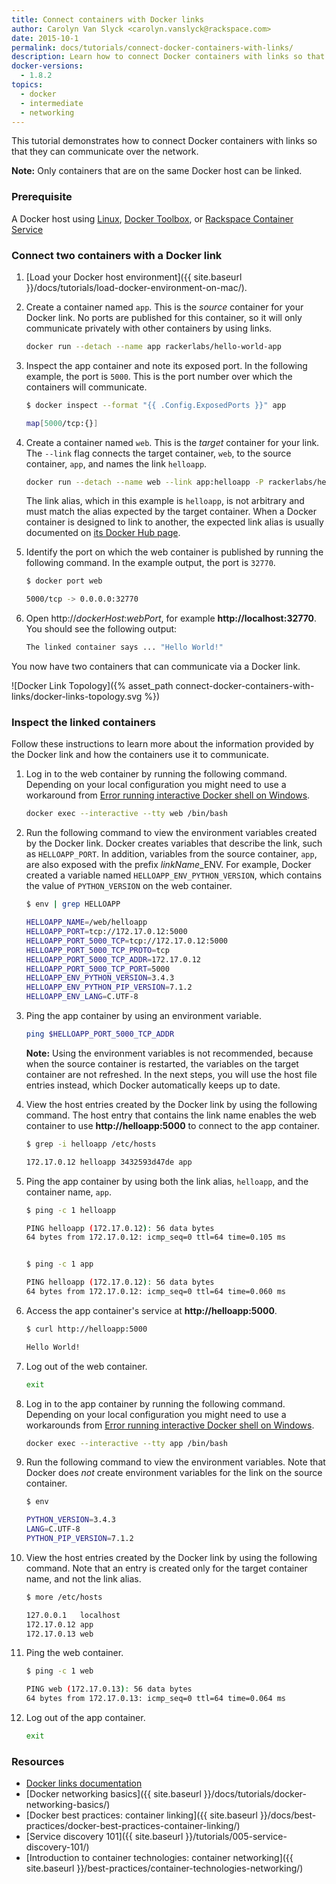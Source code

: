 ```yaml
---
title: Connect containers with Docker links
author: Carolyn Van Slyck <carolyn.vanslyck@rackspace.com>
date: 2015-10-1
permalink: docs/tutorials/connect-docker-containers-with-links/
description: Learn how to connect Docker containers with links so that they can communicate with each other over the network
docker-versions:
  - 1.8.2
topics:
  - docker
  - intermediate
  - networking
---
```


This tutorial demonstrates how to connect Docker containers with links so that they
can communicate over the network.

**Note:** Only containers that are on the same Docker host can be linked.

### Prerequisite

A Docker host using [Linux][docker-linux], [Docker Toolbox][docker-toolbox], or [Rackspace Container Service][rcs]

[docker-linux]: http://docs.docker.com/linux/step_one/
[docker-toolbox]: https://www.docker.com/toolbox
[rcs]: http://mycluster.rackspacecloud.com/

### <a name="connect"></a> Connect two containers with a Docker link

1. [Load your Docker host environment]({{ site.baseurl }}/docs/tutorials/load-docker-environment-on-mac/).

2. Create a container named `app`. This is the _source_ container for your Docker link. No ports
    are published for this container, so it will only communicate privately with other
    containers by using links.

    ```bash
    docker run --detach --name app rackerlabs/hello-world-app
    ```

3. Inspect the app container and note its exposed port. In the following example, the
    port is `5000`. This is the port number over which the containers will communicate.

    ```bash
    $ docker inspect --format "{{ .Config.ExposedPorts }}" app

    map[5000/tcp:{}]
    ```

4. Create a container named `web`. This is the _target_ container for your link.
    The `--link` flag connects the target container, `web`,
    to the source container, `app`, and names the link `helloapp`.

    ```bash
    docker run --detach --name web --link app:helloapp -P rackerlabs/hello-world-web
    ```

    The link alias, which in this example is `helloapp`, is not arbitrary and must match the alias expected by the target
    container. When a Docker container is designed to link to another, the expected
    link alias is usually documented on [its Docker Hub page](https://hub.docker.com/r/rackerlabs/hello-world-web/).

5. Identify the port on which the web container is published by running the following command.
    In the example output, the port is `32770`.

    ```bash
    $ docker port web

    5000/tcp -> 0.0.0.0:32770
    ```

6. Open http://_dockerHost_:_webPort_, for example **http://localhost:32770**.
    You should see the following output:

      ```bash
      The linked container says ... "Hello World!"
      ```

You now have two containers that can communicate via a Docker link.

![Docker Link Topology]({% asset_path connect-docker-containers-with-links/docker-links-topology.svg %})

### <a name="inspect"></a> Inspect the linked containers

Follow these instructions to learn more about the information provided by the Docker link
and how the containers use it to communicate.

1. Log in to the web container by running the following command. Depending on your local configuration
    you might need to use a workaround from [Error running interactive Docker shell on Windows][tty-workaround].

    ```bash
    docker exec --interactive --tty web /bin/bash
    ```

2. Run the following command to view the environment variables created by the Docker link.
    Docker creates variables that describe the link, such as `HELLOAPP_PORT`.
    In addition, variables from the source container, `app`, are also exposed with the prefix _linkName_\_ENV.
    For example, Docker created a variable named `HELLOAPP_ENV_PYTHON_VERSION`,
    which contains the value of `PYTHON_VERSION` on the web container.

    ```bash
    $ env | grep HELLOAPP

    HELLOAPP_NAME=/web/helloapp
    HELLOAPP_PORT=tcp://172.17.0.12:5000
    HELLOAPP_PORT_5000_TCP=tcp://172.17.0.12:5000
    HELLOAPP_PORT_5000_TCP_PROTO=tcp
    HELLOAPP_PORT_5000_TCP_ADDR=172.17.0.12
    HELLOAPP_PORT_5000_TCP_PORT=5000
    HELLOAPP_ENV_PYTHON_VERSION=3.4.3
    HELLOAPP_ENV_PYTHON_PIP_VERSION=7.1.2
    HELLOAPP_ENV_LANG=C.UTF-8
    ```

3. Ping the app container by using an environment variable.

    ```bash
    ping $HELLOAPP_PORT_5000_TCP_ADDR
    ```

    **Note:** Using the environment variables is not recommended, because when the source container is restarted,
    the variables on the target container are not refreshed. In the next steps,
    you will use the host file entries instead, which Docker automatically keeps up to date.

4. View the host entries created by the Docker link by using the following command. The
    host entry that contains the link name enables the web container to
    use **http://helloapp:5000** to connect to the app container.

    ```bash
    $ grep -i helloapp /etc/hosts

    172.17.0.12	helloapp 3432593d47de app
    ```

5. Ping the app container by using both the link alias, `helloapp`, and the container name, `app`.

    ```bash
    $ ping -c 1 helloapp

    PING helloapp (172.17.0.12): 56 data bytes
    64 bytes from 172.17.0.12: icmp_seq=0 ttl=64 time=0.105 ms


    $ ping -c 1 app

    PING helloapp (172.17.0.12): 56 data bytes
    64 bytes from 172.17.0.12: icmp_seq=0 ttl=64 time=0.060 ms
    ```

6. Access the app container's service at **http://helloapp:5000**.

    ```bash
    $ curl http://helloapp:5000

    Hello World!
    ```

7. Log out of the web container.

    ```bash
    exit
    ```

8. Log in to the app container by running the following command. Depending on your local configuration
    you might need to use a workarounds from [Error running interactive Docker shell on Windows][tty-workaround].

    ```bash
    docker exec --interactive --tty app /bin/bash
    ```

9. Run the following command to view the environment variables. Note that Docker does _not_
    create environment variables for the link on the source container.

    ```bash
    $ env

    PYTHON_VERSION=3.4.3
    LANG=C.UTF-8
    PYTHON_PIP_VERSION=7.1.2
    ```

10. View the host entries created by the Docker link by using the following command. Note that
    an entry is created only for the target container name, and not the link alias.

    ```bash
    $ more /etc/hosts

    127.0.0.1	localhost
    172.17.0.12	app
    172.17.0.13	web
    ```

11. Ping the web container.

    ```bash
    $ ping -c 1 web

    PING web (172.17.0.13): 56 data bytes
    64 bytes from 172.17.0.13: icmp_seq=0 ttl=64 time=0.064 ms
    ```

12. Log out of the app container.

    ```bash
    exit
    ```

[tty-workaround]: {{site.baseurl}}/docs/references/troubleshooting-cannot-enable-tty-mode-on-windows/

### Resources

* [Docker links documentation](https://docs.docker.com/userguide/dockerlinks/)
* [Docker networking basics]({{ site.baseurl }}/docs/tutorials/docker-networking-basics/)
* [Docker best practices: container linking]({{ site.baseurl }}/docs/best-practices/docker-best-practices-container-linking/)
* [Service discovery 101]({{ site.baseurl }}/tutorials/005-service-discovery-101/)
* [Introduction to container technologies: container networking]({{ site.baseurl }}/best-practices/container-technologies-networking/)
